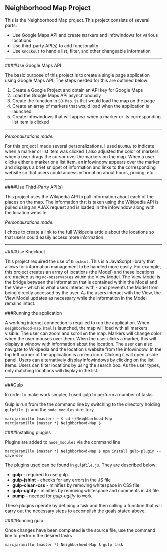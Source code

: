 ## Neighborhood Map Project

This is the Neighborhood Map project. This project consists of several parts:
* Use Google Maps API and create markers and infowindows for various locations
* Use third-party API(s) to add functionality
* Use `Knockout` to handle list, filter, and other changeable information

___

####Use Google Maps API

The basic purpose of this project is to create a single page application using
Google Maps API. The steps needed for this are outlined below:

1. Create a Google Project and obtain an API key for Google Maps
1. Load the Google Maps API asynchronously
1. Create the function in `SD-Map.js` that would load the map on the page
1. Create an array of markers that would load when the application is launched
1. Create infowindows that will appear when a marker or its corresponding list
   item is clicked

---

_Personalizations made:_

For this project I made several personalizations. I used `BOUNCE` to indicate
when a marker or list item was clicked. I also adjusted the color of markers
when a user drags the cursor over the markers on the map. When a user clicks
either a marker or a list item, an infowindow appears over the marker and
displays a brief snippet of information and links to the corresponding website
so that users could access information about hours, pricing, etc.

___

####Use Third-Party API(s)

This project uses the Wikipedia API to pull information about each of the places
on the map. The information that is taken using the Wikipedia API is pulled
using an AJAX request and is loaded in the infowindow along with the location
website.

_Personalizations made:_

I chose to create a link to the full Wikipedia article about the locations so
that users could easily access more information.

___

####Use Knockout

This project required the use of `Knockout`. This is a JavaScript library that
allows for information management to be handled more easily. For example,
this project creates an array of locations (the Model) and these locations are
tracked using `ko-observables` within the View Model. The View Model is the
bridge between the information that is contained within the Model and the View -
which is what users interact with - and prevents the Model from being directly
accessed by the user. As the users interact with the View, the View Model
updates as necessary while the information in the Model remains intact.

###Running the application

A working internet connection is required to run the application. When
`neighborhood-map.html` is launched, the map will load with all markers visible.
The user can zoom and scroll on the map. Markers will change color when the user
mouses over them. When the user clicks a marker, this will display a window with
information about the location. The user can also navigate to Wikipedia and
the location's website from the infowindow. In the top left corner of the
application is a menu icon. Clicking it will open a side panel. Users can
alternatively display infowindows by clicking on the list items. Users can filter
locations by using the search box. As the user types, only matching locations
will display in the list.

___

###Gulp

In order to make work simpler, I used gulp to perform a number of tasks.

Gulp is run from the the command line by switching to the directory holding
`gulpfile.js` and the `node_modules` directory

```
marcjaramillo (master) ~ $ cd ~/Neighborhood-Map
marcjaramillo (master *) Neighborhood-Map $

```

####Installing plugins

Plugins are added to `node_modules` via the command line

```
marcjaramillo (master *) Neighborhood-Map $ npm install gulp-plugin --save-dev

```
The plugins used can be found in `gulpfile.js`. They are described below:

* __gulp__ - required to use gulp
* __gulp-jshint__ - checks for any errors in the JS file
* __gulp-clean-css__ - minifies by removing whitespace in CSS file
* __gulp-uglify__ - minifies by removing whitespace and comments in JS file
* __pump__ - needed for *gulp-uglify* to work

These plugins operate by defining a task and then calling a function that will
carry out the necessary steps to accomplish the goals stated above.

####Running gulp

Once changes have been completed in the source file, use the command line to
perform the desired tasks

```
marcjaramillo (master *) Neighborhood-Map $ gulp task

```

